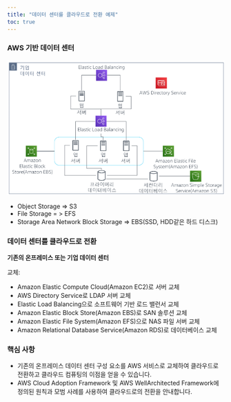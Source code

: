 ```yaml
---
title: "데이터 센터를 클라우드로 전환 예제"
toc: true
---
```


### AWS 기반 데이터 센터

![image-20231011163844382](/../images/2023-10-11-/image-20231011163844382.png)



- Object Storage => S3
- File Storage = > EFS
- Storage Area Network Block Storage => EBS(SSD, HDD같은 하드 디스크)

### 데이터 센터를 클라우드로 전환

**기존의 온프레미스 또는 기업 데이터 센터**

교체:

- Amazon Elastic Compute Cloud(Amazon EC2)로 서버 교체 
-  AWS Directory Service로 LDAP 서버 교체 
-  Elastic Load Balancing으로 소프트웨어 기반 로드 밸런서 교체 
-  Amazon Elastic Block Store(Amazon EBS)로 SAN 솔루션 교체 
-  Amazon Elastic File System(Amazon EFS)으로 NAS 파일 서버 교체 
-  Amazon Relational Database Service(Amazon RDS)로 데이터베이스 교체

### 핵심 사항

- 기존의 온프레미스 데이터 센터 구성 요소를 AWS 서비스로 교체하여 클라우드로 전환하고 클라우드 컴퓨팅의 이점을 얻을 수 있습니다. 
-  AWS Cloud Adoption Framework 및 AWS WellArchitected Framework에 정의된 원칙과 모범 사례를 사용하여 클라우드로의 전환을 안내합니다.